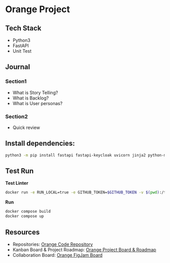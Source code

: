# Orange Project

## Tech Stack
- Python3
- FastAPI
- Unit Test

## Journal

### Section1
- What is Story Telling?
- What is Backlog?
- What is User personas?

### Section2
- Quick review

## Install dependencies:
```bash
python3 -m pip install fastapi fastapi-keycloak uvicorn jinja2 python-multipart
```
## Test Run
**Test Linter**
```bash
docker run -e RUN_LOCAL=true -e GITHUB_TOKEN=$GITHUB_TOKEN -v $(pwd):/tmp/lint github/super-linter
```

**Run**
```bash
docker compose build
docker compose up
```

## Resources
- Repositories: [Orange Code Repository](https://github.com/jackyhuynh/orange.git)
- Kanban Board & Project Roadmap: [Orange Project Board & Roadmap](https://github.com/users/jackyhuynh/projects/6)
- Collaboration Board: [Orange FigJam Board](https://www.figma.com/board/8ByAhNi4beFyRFRKVSBLH5/Orange-Board?node-id=0-1&t=KdqWDxHU7CWV99aj-1)
